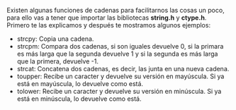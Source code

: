Existen algunas funciones de cadenas para facilitarnos las cosas un poco, para ello vas a tener que importar las bibliotecas **string.h** y **ctype.h**. Primero te las explicamos y después te mostramos algunos ejemplos:

* strcpy: Copia una cadena.
* strcpm: Compara dos cadenas, si son iguales devuelve 0, si la primara es más larga que la segunda devuelve 1 y si la segunda es más larga que la primera, devuelve -1.
* strcat: Concatena dos cadenas, es decir, las junta en una nueva cadena.
* toupper: Recibe un caracter y devuelve su versión en mayúscula. Si ya está en mayúscula, lo devuelve como está.
* tolower: Recibe un caracter y devuelve su versión en minúscula. Si ya está en minúscula, lo devuelve como está.